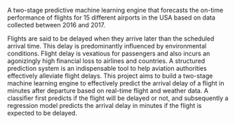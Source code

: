 A two-stage predictive machine learning engine that forecasts the on-time performance of flights for 15 different airports in the USA based on data collected between 2016 and 2017.

Flights are said to be delayed when they arrive later than the scheduled arrival time. This delay is predominantly influenced by environmental conditions. Flight delay is vexatious for passengers and also incurs an agonizingly high financial loss to airlines and countries. A structured prediction system is an indispensable tool to help aviation authorities effectively alleviate flight delays. This project aims to build a two-stage machine learning engine to effectively predict the arrival delay of a flight in minutes after departure based on real-time flight and weather data. A classifier first predicts if the flight will be delayed or not, and subsequently a regression model predicts the arrival delay in minutes if the flight is expected to be delayed.
